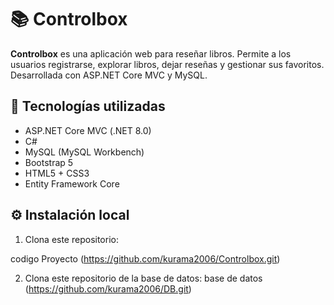 # 📚 Controlbox

**Controlbox** es una aplicación web para reseñar libros. Permite a los usuarios registrarse, explorar libros, dejar reseñas y gestionar sus favoritos. Desarrollada con ASP.NET Core MVC y MySQL.

## 🚀 Tecnologías utilizadas

- ASP.NET Core MVC (.NET 8.0)
- C#
- MySQL (MySQL Workbench)
- Bootstrap 5
- HTML5 + CSS3
- Entity Framework Core

## ⚙️ Instalación local

1. Clona este repositorio:

codigo Proyecto (https://github.com/kurama2006/Controlbox.git)

2. Clona este repositorio de la base de datos:
base de datos (https://github.com/kurama2006/DB.git)

